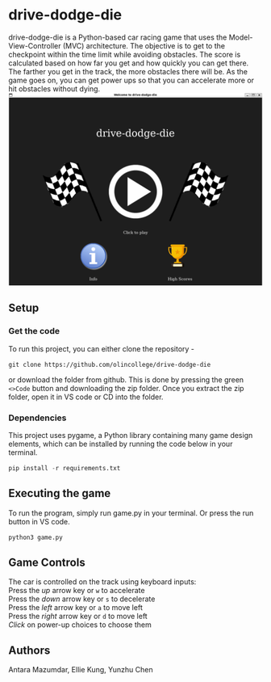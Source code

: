 # drive-dodge-die

drive-dodge-die is a Python-based car racing game that uses the Model-View-Controller (MVC) architecture. The objective is to get to the checkpoint within the time limit while avoiding obstacles. The score is calculated based on how far you get and how quickly you can get there. The farther you get in the track, the more obstacles there will be. As the game goes on, you can get power ups so that you can accelerate more or hit obstacles without dying.
!["start"](media/images/website/start.png)

## Setup
### Get the code
To run this project, you can either clone the repository -
```
git clone https://github.com/olincollege/drive-dodge-die
```
or download the folder from github. This is done by pressing the green `<>Code` button and downloading the zip folder. Once you extract the zip folder, open it in VS code or CD into the folder. 

### Dependencies
This project uses pygame, a Python library containing many game design elements, which can be installed by running the code below in your terminal. 
``` python
pip install -r requirements.txt
```

## Executing the game
To run the program, simply run game.py in your terminal. Or press the run button in VS code.
``` python
python3 game.py
```

## Game Controls
The car is controlled on the track using keyboard inputs:  
Press the _up_ arrow key or `w` to accelerate  
Press the _down_ arrow key or `s` to decelerate  
Press the _left_ arrow key or `a` to move left  
Press the _right_ arrow key or `d` to move left  
_Click_ on power-up choices to choose them

## Authors
Antara Mazumdar, Ellie Kung, Yunzhu Chen
